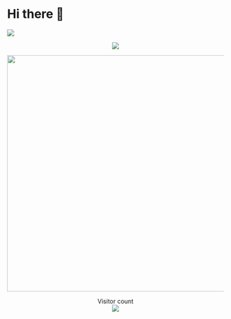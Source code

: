 # Hi there 👋

![](https://github.com/solstice23/solstice23/raw/master/solstice23.svg)

<p align="center"> 
  <img src="https://github-readme-stats.vercel.app/api?username=solstice23&show_icons=true&theme=radical&hide_border=true" />
</p>
<p align="center"> 
  <a href="https://osu.ppy.sh/users/21226378/"><img src="https://osu-stats-signature.vercel.app/card?user=solstice23&mode=std&animation=true" width="550" /></a>
</p>
<p align="center"> 
  Visitor count<br>
  <img src="https://profile-counter.glitch.me/solstice23/count.svg" />
</p>
